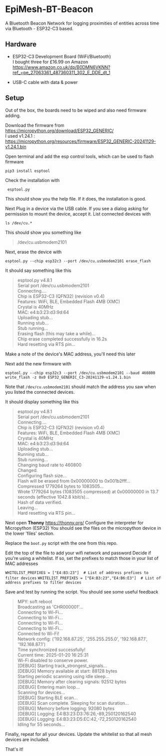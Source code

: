 # EpiMesh-BT-Beacon
A Bluetooth Beacon Network for logging proximities of entities across time via Bluetooth - ESP32-C3 based.

## Hardware

* ESP32-C3 Development Board (WiFi/Bluetooth)  
I bought three for £16.99 on Amazon  
https://www.amazon.co.uk/dp/B0DMN6VKNN?ref_=pe_27063361_487360311_302_E_DDE_dt_1  

* USB-C cable with data & power  

## Setup

Out of the box, the boards need to be wiped and also need firmware adding.

Download the firmware from https://micropython.org/download/ESP32_GENERIC/  
I used v1.24.1 : https://micropython.org/resources/firmware/ESP32_GENERIC-20241129-v1.24.1.bin  

Open terminal and add the esp control tools, which can be used to flash firmware

```
pip3 install esptool
```
Check the installation with

```
 esptool.py
```
This should show you the help file. If it does, the installation is good. 

Next Plug in a device via the USB cable. If you see a dialog asking for permission to mount the device, accept it.
List connected devices with

```
ls /dev/cu.*  
```

This should show you something like

> /dev/cu.usbmodem2101

Next, erase the device with

```
esptool.py --chip esp32c3 --port /dev/cu.usbmodem2101 erase_flash
```
It should say something like this

>esptool.py v4.8.1  
Serial port /dev/cu.usbmodem2101  
Connecting....  
Chip is ESP32-C3 (QFN32) (revision v0.4)  
Features: WiFi, BLE, Embedded Flash 4MB (XMC)  
Crystal is 40MHz  
MAC: e4:b3:23:d3:9d:64  
Uploading stub...  
Running stub...  
Stub running...  
Erasing flash (this may take a while)...  
Chip erase completed successfully in 16.2s  
Hard resetting via RTS pin...  

Make a note of the device's MAC address, you'll need this later

Next add the new firmware with 

```
esptool.py --chip esp32c3 --port /dev/cu.usbmodem2101 --baud 460800 write_flash -z 0x0 ESP32_GENERIC_C3-20241129-v1.24.1.bin
```
Note that `/dev/cu.usbmodem2101` should match the address you saw when you listed the connected devices.

It should display something like this 

>esptool.py v4.8.1  
Serial port /dev/cu.usbmodem2101  
Connecting....  
Chip is ESP32-C3 (QFN32) (revision v0.4)  
Features: WiFi, BLE, Embedded Flash 4MB (XMC)  
Crystal is 40MHz  
MAC: e4:b3:23:d3:9d:64  
Uploading stub...  
Running stub...  
Stub running...  
Changing baud rate to 460800  
Changed.  
Configuring flash size...  
Flash will be erased from 0x00000000 to 0x001b2fff...  
Compressed 1779264 bytes to 1083505...  
Wrote 1779264 bytes (1083505 compressed) at 0x00000000 in 13.7 seconds (effective 1042.8 kbit/s)...  
Hash of data verified.  
Leaving...  
Hard resetting via RTS pin...


Next open **Thonny** https://thonny.org/
Configure the interpreter for Micropython (ESP32)
You should see the files on the micropython device in the lower 'files' section. 


Replace the `boot.py` script with the one from this repo. 

Edit the top of the file to add your wifi network and password
Decide if you're using a whitelist. If so, set the prefixes to match those in your list of MAC addresses

`WHITELIST_PREFIXES = ["E4:B3:23"]  # List of address prefixes to filter devices`
`WHITELIST_PREFIXES = ["E4:B3:23","E4:B6:E3"]  # List of address prefixes to filter devices`

Save and test by running the script. You should see some useful feedback

>MPY: soft reboot  
Broadcasting as 'CHR000001'...  
Connecting to Wi-Fi...  
Connecting to Wi-Fi...  
Connecting to Wi-Fi...  
Connecting to Wi-Fi...  
Connected to Wi-Fi!  
Network config: ('192.168.87.25', '255.255.255.0', '192.168.87.1', '192.168.87.1')  
Time synchronized successfully!  
Current time: 2025-01-20 16:25:31  
Wi-Fi disabled to conserve power.  
[DEBUG] Starting track_strongest_signals...  
[DEBUG] Memory available at start: 88128 bytes  
Starting periodic scanning using idle sleep...  
[DEBUG] Memory after clearing signals: 92512 bytes  
[DEBUG] Entering main loop...  
Scanning for devices...  
[DEBUG] Starting BLE scan...  
[DEBUG] Scan complete. Sleeping for scan duration...  
[DEBUG] Memory before logging: 92080 bytes  
[DEBUG] Logging: E4:B3:23:D3:76:26,-89,250120162540  
[DEBUG] Logging: E4:B3:23:D5:EC:42,-72,250120162540  
Idling for 55 seconds...  

Finally, repeat for all your devices. Update the whitelist so that all mesh devices are included. 

That's it!




